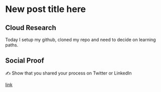 <!-- This is a template you can use for quick progress days. It removes a lot of the steps we encourage you to share in the longer template 000-DAY-ARTICLE-LONG-TEMPLATE.MD-->

# New post title here

## Cloud Research

Today I setup my github, cloned my repo and need to decide on learning paths.

## Social Proof

✍️ Show that you shared your process on Twitter or LinkedIn

[link](https://www.linkedin.com/posts/chris-fison_fisontechnet-100days-activity-6750066511219585024-ErnH)
